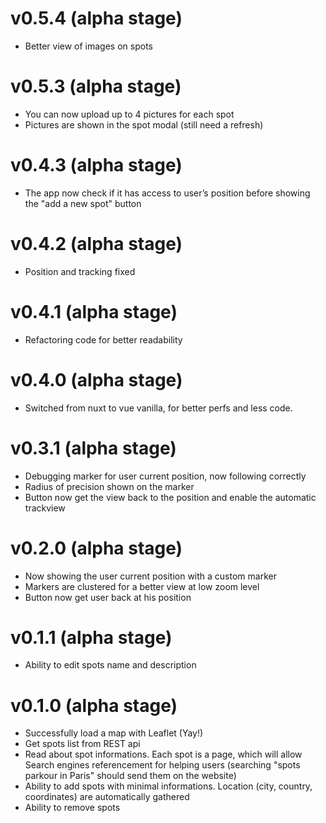 # v0.5.4 (alpha stage)

* Better view of images on spots

# v0.5.3 (alpha stage)

* You can now upload up to 4 pictures for each spot
* Pictures are shown in the spot modal (still need a refresh)

# v0.4.3 (alpha stage)

* The app now check if it has access to user’s position before showing the "add a new spot" button

# v0.4.2 (alpha stage)

* Position and tracking fixed

# v0.4.1 (alpha stage)

* Refactoring code for better readability

# v0.4.0 (alpha stage)

* Switched from nuxt to vue vanilla, for better perfs and less code.

# v0.3.1 (alpha stage)

* Debugging marker for user current position, now following correctly
* Radius of precision shown on the marker
* Button now get the view back to the position and enable the automatic trackview

# v0.2.0 (alpha stage)

* Now showing the user current position with a custom marker
* Markers are clustered for a better view at low zoom level
* Button now get user back at his position

# v0.1.1 (alpha stage)

* Ability to edit spots name and description

# v0.1.0 (alpha stage)

* Successfully load a map with Leaflet (Yay!)
* Get spots list from REST api
* Read about spot informations. Each spot is a page, which will allow Search engines referencement for helping users (searching "spots parkour in Paris" should send them on the website)
* Ability to add spots with minimal informations. Location (city, country, coordinates) are automatically gathered
* Ability to remove spots
